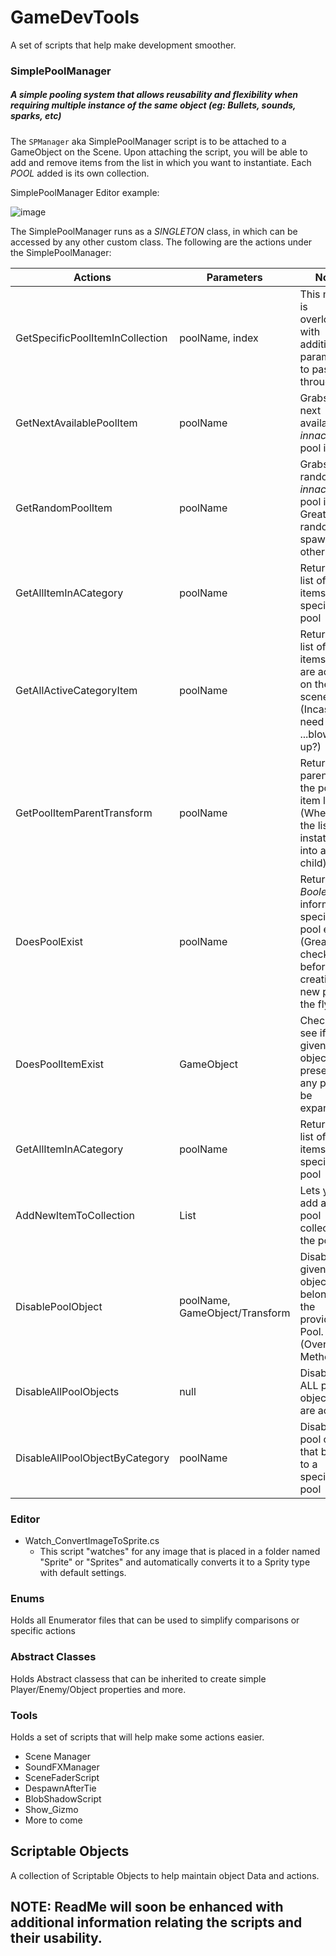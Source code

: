 # GameDevTools
A set of scripts that help make development smoother.

### SimplePoolManager
##### A simple pooling system that allows reusability and flexibility when requiring multiple instance of the same object (eg: Bullets, sounds, sparks, etc)
The ```SPManager``` aka SimplePoolManager script is to be attached to a GameObject on the Scene. Upon attaching the script, you will be able to add and remove items from the list in which you want to instantiate. Each _POOL_ added is its own collection.

SimplePoolManager Editor example:

![image](https://user-images.githubusercontent.com/12915760/103145427-45b91500-4708-11eb-972c-b6f017faff0b.png)

The SimplePoolManager runs as a _SINGLETON_ class, in which can be accessed by any other custom class.
The following are the actions under the SimplePoolManager:
 
| Actions | Parameters | Notes|
| --- | --- | --- |
| GetSpecificPoolItemInCollection | poolName, index | This method is overloaded with additional parameters to pass through|
| GetNextAvailablePoolItem | poolName | Grabs the next available _innactive_ pool item|
| GetRandomPoolItem | poolName | Grabs a random _innactive_ pool item. Great for random spawning or other|
| GetAllItemInACategory | poolName | Returns a list of all the items in a specific pool|
| GetAllActiveCategoryItem | poolName | Returns a list of all the items that are active on the scene (Incase you need to ...blow them up?)|
| GetPoolItemParentTransform | poolName | Returns the parent of the pool item list (Wherever the list was instatiated into as a child)|
| DoesPoolExist | poolName | Returns a _Boolean_ to inform if the specific pool exists (Great to check before creationd a new pool on the fly)|
| DoesPoolItemExist | GameObject | Checks to see if the given Game object is present on any pool (To be expanded)|
| GetAllItemInACategory | poolName | Returns a list of all the items in a specific pool|
| AddNewItemToCollection | List<PoolCollection> | Lets you add a _NEW_ pool collection to the pool list|
| DisablePoolObject | poolName, GameObject/Transform | Disables the given pool object that belongs to the provided Pool. (Overloaded Method)|
| DisableAllPoolObjects | null | Disables ALL pool objects that are active|
| DisableAllPoolObjectByCategory | poolName | Disables all pool objects that belong to a specified pool|


### Editor
- Watch_ConvertImageToSprite.cs 
  - This script "watches" for any image that is placed in a folder named "Sprite" or "Sprites" and automatically converts it to a Sprity type with default settings.

### Enums
Holds all Enumerator files that can be used to simplify comparisons or specific actions

### Abstract Classes
Holds Abstract classess that can be inherited to create simple Player/Enemy/Object properties and more.

### Tools
Holds a set of scripts that will help make some actions easier. 
- Scene Manager
- SoundFXManager
- SceneFaderScript
- DespawnAfterTie
- BlobShadowScript
- Show_Gizmo
- More to come

## Scriptable Objects
A collection of Scriptable Objects to help maintain object Data and actions.


## NOTE: ReadMe will soon be enhanced with additional information relating the scripts and their usability.


